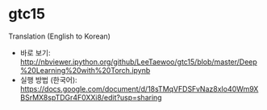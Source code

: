 # gtc15
Translation (English to Korean)

- 바로 보기: http://nbviewer.ipython.org/github/LeeTaewoo/gtc15/blob/master/Deep%20Learning%20with%20Torch.ipynb
- 실행 방법 (한국어): https://docs.google.com/document/d/18sTMqVFDSFvNaz8xIo40Wm9XBSrMX8spTDGr4F0XXi8/edit?usp=sharing
